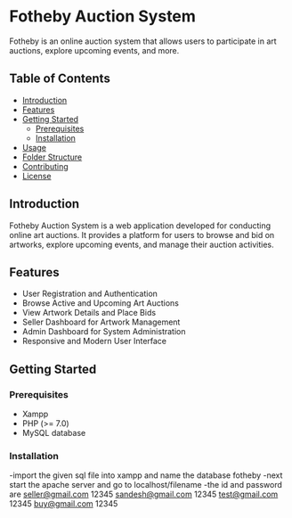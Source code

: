 # Fotheby Auction System

Fotheby is an online auction system that allows users to participate in art auctions, explore upcoming events, and more.

## Table of Contents

- [Introduction](#introduction)
- [Features](#features)
- [Getting Started](#getting-started)
  - [Prerequisites](#prerequisites)
  - [Installation](#installation)
- [Usage](#usage)
- [Folder Structure](#folder-structure)
- [Contributing](#contributing)
- [License](#license)

## Introduction

Fotheby Auction System is a web application developed for conducting online art auctions. It provides a platform for users to browse and bid on artworks, explore upcoming events, and manage their auction activities.

## Features

- User Registration and Authentication
- Browse Active and Upcoming Art Auctions
- View Artwork Details and Place Bids
- Seller Dashboard for Artwork Management
- Admin Dashboard for System Administration
- Responsive and Modern User Interface

## Getting Started

### Prerequisites

- Xampp
- PHP (>= 7.0)
- MySQL database

### Installation
-import the given sql file into xampp and name the database fotheby
-next start the apache server and go to localhost/filename
-the id and password are
seller@gmail.com 12345
sandesh@gmail.com 12345
test@gmail.com 12345
buy@gmail.com 12345